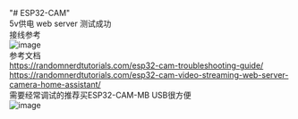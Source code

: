 "# ESP32-CAM" </br>
 5v供电 web server 测试成功</br>
 接线参考</br>
 ![image](https://user-images.githubusercontent.com/4635861/130604808-e1d21d42-e266-4d3b-9499-7d616562a5b0.png)</br>
参考文档</br>
https://randomnerdtutorials.com/esp32-cam-troubleshooting-guide/</br>
https://randomnerdtutorials.com/esp32-cam-video-streaming-web-server-camera-home-assistant/</br>
需要经常调试的推荐买ESP32-CAM-MB USB很方便</br>
![image](https://user-images.githubusercontent.com/4635861/130767221-ee663897-145a-4fd5-a212-4c6342e13eb6.png)</br>

